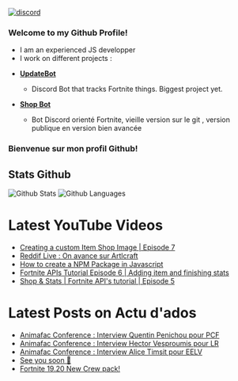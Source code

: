<a href="https://discord.com/channels/@me"><img src="https://img.shields.io/badge/Discord-Artlfmj%232660-%237289DA?style=flat&logo=discord" alt="discord"/></a>
### Welcome to my Github Profile!
- I am an experienced JS developper
- I work on different projects : 

* **[UpdateBot](https://github.com/Artlfmj/updatebot)** 
  * Discord Bot that tracks Fortnite things. Biggest project yet.

* **[Shop Bot](https://github.com/Artlfmj/shop-fortnite-bot)**
  * Bot Discord orienté Fortnite, vieille version sur le git , version publique en version bien avancée


### Bienvenue sur mon profil Github!



## Stats Github
<img src="https://github-readme-stats.vercel.app/api?username=Artlfmj&show_icons=true&theme=light&count_private=true" alt="Github Stats"/>
<img src="https://github-readme-stats.vercel.app/api/top-langs/?username=Artlfmj" alt="Github Languages"/>

# Latest YouTube Videos
<!-- YOUTUBE:START -->
- [Creating a custom Item Shop Image | Episode 7](https://www.youtube.com/watch?v=i10f2ZiTpjw)
- [Reddif Live : On avance sur Artlcraft](https://www.youtube.com/watch?v=HOZcjZLlgXc)
- [How to create a NPM Package in Javascript](https://www.youtube.com/watch?v=yL9qHE5BrrM)
- [Fortnite APIs Tutorial Episode 6 | Adding item and finishing stats](https://www.youtube.com/watch?v=GJdRCPHa8oo)
- [Shop &amp; Stats | Fortnite API&#39;s tutorial | Episode 5](https://www.youtube.com/watch?v=lxw-gf5o7cY)
<!-- YOUTUBE:END -->

# Latest Posts on Actu d'ados 
<!-- BLOG:START -->
- [Animafac Conference : Interview Quentin Penichou pour PCF](https://actu-dados.com/animafac-conference-interview-quentin-penichou-pour-pcf/)
- [Animafac Conference : Interview Hector Vesproumis pour LR](https://actu-dados.com/animafac-conference-interview-hector-vesproumis-pour-lr/)
- [Animafac Conference : Interview Alice Timsit pour EELV](https://actu-dados.com/animafac-conference-interview-alic-timsit-pour-eelv/)
- [See you soon 👀](https://actu-dados.com/futur-actu-dados/)
- [Fortnite 19.20 New Crew pack!](https://actu-dados.com/fortnite-1920updateen/)
<!-- BLOG:END -->
